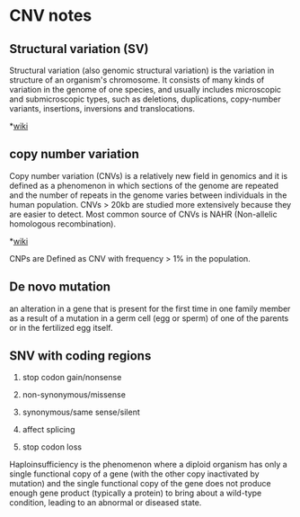 # CNV notes
## Structural variation (SV)
Structural variation (also genomic structural variation) is the variation in structure of an organism's chromosome. It consists of many kinds of variation in the genome of one species, and usually includes microscopic and submicroscopic types, such as deletions, duplications, copy-number variants, insertions, inversions and translocations.

*[wiki](https://en.wikipedia.org/wiki/Structural_variation)
## copy number variation
Copy number variation (CNVs) is a relatively new field in genomics and it is defined as a phenomenon in which sections of the genome are repeated and the number of repeats in the genome varies between individuals in the human population.
CNVs > 20kb are studied more extensively because they are easier to detect. Most common source of CNVs is NAHR (Non-allelic homologous recombination).

*[wiki](https://en.wikipedia.org/wiki/Copy-number_variation)

CNPs are Defined as CNV with frequency > 1% in the population.

## De novo mutation
an alteration in a gene that is present for the first time in one family member as a result of a mutation in a germ cell (egg or sperm) of one of the parents or in the fertilized egg itself.

## SNV with coding regions
1. stop codon gain/nonsense

2. non-synonymous/missense

3. synonymous/same sense/silent

4. affect splicing

5. stop codon loss


Haploinsufficiency is the phenomenon where a diploid organism has only a single functional copy of a gene (with the other copy inactivated by mutation) and the single functional copy of the gene does not produce enough gene product (typically a protein) to bring about a wild-type condition, leading to an abnormal or diseased state.